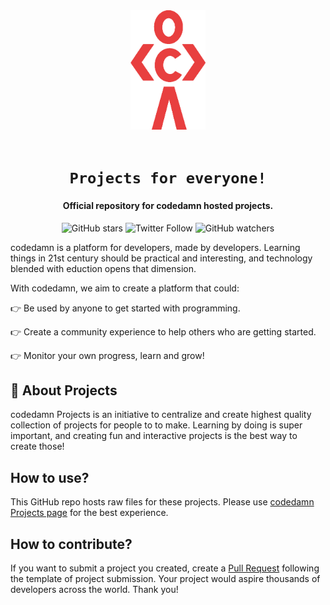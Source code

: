 <div align="center">
    <a href="https://codedamn.com/projects">
        <img src="./logo.png" alt="codedamn" width="120" />
    </a>
    <br /><br />
    <h1><code>Projects for everyone!</code></h1>
<h4>Official repository for codedamn hosted projects.</h4>

![GitHub stars](https://img.shields.io/github/stars/codedamn/projects?style=social)
![Twitter Follow](https://img.shields.io/twitter/follow/codedamncom?label=Follow%20codedamn&style=social)
![GitHub watchers](https://img.shields.io/github/watchers/codedamn/projects?label=Watch&style=social)

</div>

codedamn is a platform for developers, made by developers. Learning things in 21st century should be practical and interesting, and technology blended with eduction opens that dimension.

With codedamn, we aim to create a platform that could:

👉 Be used by anyone to get started with programming.

👉 Create a community experience to help others who are getting started.

👉 Monitor your own progress, learn and grow!

## 🚀 About Projects

codedamn Projects is an initiative to centralize and create highest quality collection of projects for people to to make. Learning by doing is super important, and creating fun and interactive projects is the best way to create those!

## How to use?

This GitHub repo hosts raw files for these projects. Please use [codedamn Projects page](https://codedamn.com/projects) for the best experience.

## How to contribute?

If you want to submit a project you created, create a [Pull Request](https://github.com/codedamn/projects/pulls) following the template of project submission. Your project would aspire thousands of developers across the world. Thank you!
